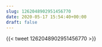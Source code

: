 ```yaml
---
slug: 1262048902951456770
date: 2020-05-17 15:54:40+00:00
draft: false
---
```


{{< tweet 1262048902951456770 >}}
